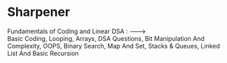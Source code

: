 # Sharpener
Fundamentals of Coding and Linear DSA : ---><br>
Basic Coding, Looping, Arrays, DSA Questions, Bit Manipulation And Complexity, OOPS, Binary Search, Map And Set, Stacks &amp; Queues, Linked List And Basic Recursion
